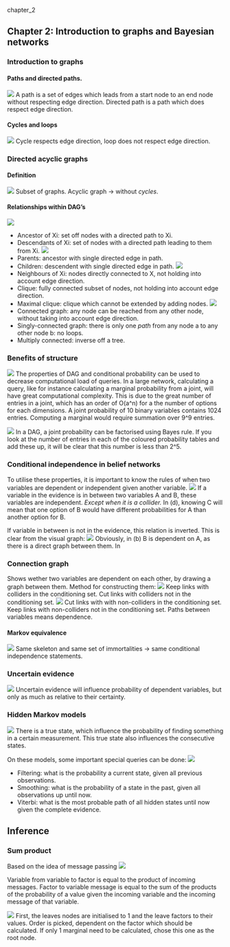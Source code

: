 chapter_2
## Chapter 2: Introduction to graphs and Bayesian networks
### Introduction to graphs

#### Paths and directed paths.
![](chapter_2/image60.png)
A path is a set of edges which leads from a start node to an end node without respecting edge direction.
Directed path is a path which does respect edge direction.

#### Cycles and loops
![](chapter_2/image61.png)
Cycle respects edge direction, loop does not respect edge direction.

### Directed acyclic graphs
#### Definition
![](chapter_2/image62.png)
Subset of graphs. Acyclic graph -> without _cycles_.

#### Relationships within DAG’s
![](chapter_2/image63.png)
* Ancestor of Xi: set off nodes with a directed path to Xi.
* Descendants of Xi: set of nodes with a directed path leading to them from Xi.
![](chapter_2/image64.png)
* Parents: ancestor with single directed edge in path.
* Children: descendent with single directed edge in path.
![](chapter_2/image66.png)
* Neighbours of Xi: nodes directly connected to X, not holding into account edge direction.
* Clique: fully connected subset of nodes, not holding into account edge direction.
* Maximal clique: clique which cannot be extended by adding nodes.
![](chapter_2/image67.png)
* Connected graph: any node can be reached from any other node, without taking into account edge direction.
* Singly-connected graph: there is only one _path_ from any node a to any other node b: no loops.
* Multiply connected: inverse off a tree.

### Benefits of structure
![](chapter_2/image69.png)
The properties of DAG and conditional probability can be used to decrease computational load of queries. In a large network, calculating a query, like for instance calculating a marginal probability from a joint, will have great computational complexity. 
This is due to the great number of entries in a joint, which has an order of O(a^n) for a the number of options for each dimensions. A joint probability of 10 binary variables contains 1024 entries. Computing a marginal would require summation over 9^9 entries.

![](chapter_2/image70.png)
In a DAG, a joint probability can be factorised using Bayes rule. If you look at the number of entries in each of the coloured probability tables and add these up, it will be clear that this number is less than 2^5.

### Conditional independence in belief networks
To utilise these properties, it is important to know the rules of when two variables are dependent or independent given another variable.
![](chapter_2/image96.png)
If a variable in the evidence is in between two variables A and B, these variables are independent. _Except when it is a collider._ In (d), knowing C will mean that one option of B would have different probabilities for A than another option for B.

If variable in between is not in the evidence, this relation is inverted. This is clear from the visual graph:
![](chapter_2/image99.png)
Obviously, in (b) B is dependent on A, as there is a direct graph between them. In 

### Connection graph
Shows wether two variables are dependent on each other, by drawing a graph between them.
Method for constructing them:
![](chapter_2/image113.png)
Keep links with colliders in the conditioning set.
Cut links with colliders not in the conditioning set.
![](chapter_2/image114.png)
Cut links with with non-colliders in the conditioning set.
Keep links with non-colliders not in the conditioning set.
Paths between variables means dependence.

#### Markov equivalence
![](chapter_2/image128.png)
Same skeleton and same set of immortalities -> same conditional independence statements.

### Uncertain evidence
![](chapter_2/image135.png)
Uncertain evidence will influence probability of dependent variables, but only as much as relative to their certainty.

### Hidden Markov models
![](chapter_2/image142.png)
There is a true state, which influence the probability of finding something in a certain measurement. This true state also influences the consecutive states.

On these models, some important special queries can be done:
![](chapter_2/image143.png)
* Filtering: what is the probability a current state, given all previous observations.
* Smoothing: what is the probability of a state in the past, given all observations up until now.
* Viterbi: what is the most probable path of all hidden states until now given the complete evidence.

## Inference
### Sum product
Based on the idea of message passing
![](chapter_2/image294.png)

Variable from variable to factor is equal to the product of incoming messages.
Factor to variable message is equal to the sum of the products of the probability of a value given the incoming variable and the incoming message of that variable.

![](chapter_2/image297.png)
First, the leaves nodes are initialised to 1 and the leave factors to their values.
Order is picked, dependent on the factor which should be calculated. If only 1 marginal need to be calculated, chose this one as the root node.




























